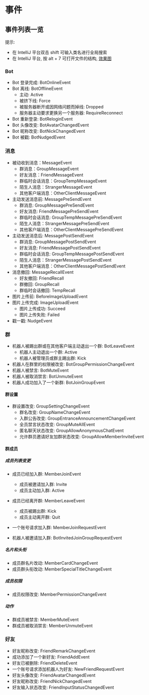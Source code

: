 # 事件

## 事件列表一览

提示:
- 在 IntelliJ 平台双击 shift 可输入类名进行全局搜索
- 在 IntelliJ 平台, 按 alt + 7 可打开文件的结构, [效果图](/.github/EZSLAB`K@YFFOW47{090W8B.png)

<!--注释:--> <!--目前还没有这些修改, 因此不展示注释-->
<!--- 此列表自 mirai `2.0.0` 起开始维护, 故在 `2.0.0` 前的变更将不做记录.-->
<!--- 支持某事件的 mirai 版本号将会显式标注, 通过数学区间形式表示, 如 `[1.1.0, 1.3.0)`, 但有简便表示方法:-->
<!--  - (`1.1.0+`) 等注释表示在 `1.1.0` 及更新版本才支持, 区间表示为 `[1.1.0, +∞)`-->
<!--  - (`1.1.0-`) 等注释表示在早于 `1.1.0` 的版本才支持, 区间表示为 `[1.0.0, 1.1.0)`-->

### Bot
- Bot 登录完成: BotOnlineEvent
- Bot 离线: BotOfflineEvent
  - 主动: Active
  - 被挤下线: Force
  - 被服务器断开或因网络问题而掉线: Dropped
  - 服务器主动要求更换另一个服务器: RequireReconnect
- Bot 重新登录: BotReloginEvent
- Bot 头像改变: BotAvatarChangedEvent
- Bot 昵称改变: BotNickChangedEvent
- Bot 被戳: BotNudgedEvent

### 消息
- 被动收到消息：MessageEvent
  - 群消息：GroupMessageEvent
  - 好友消息：FriendMessageEvent
  - 群临时会话消息：GroupTempMessageEvent
  - 陌生人消息：StrangerMessageEvent
  - 其他客户端消息：OtherClientMessageEvent
- 主动发送消息前: MessagePreSendEvent
  - 群消息: GroupMessagePreSendEvent
  - 好友消息: FriendMessagePreSendEvent
  - 群临时会话消息: GroupTempMessagePreSendEvent
  - 陌生人消息：StrangerMessagePreSendEvent
  - 其他客户端消息：OtherClientMessagePreSendEvent
- 主动发送消息后: MessagePostSendEvent
  - 群消息: GroupMessagePostSendEvent
  - 好友消息: FriendMessagePostSendEvent
  - 群临时会话消息: GroupTempMessagePostSendEvent
  - 陌生人消息：StrangerMessagePostSendEvent
  - 其他客户端消息：OtherClientMessagePostSendEvent
- 消息撤回: MessageRecallEvent
  - 好友撤回: FriendRecall
  - 群撤回: GroupRecall
  - 群临时会话撤回: TempRecall
- 图片上传前: BeforeImageUploadEvent
- 图片上传完成: ImageUploadEvent
  - 图片上传成功: Succeed
  - 图片上传失败: Failed
- 戳一戳: NudgeEvent

### 群
- 机器人被踢出群或在其他客户端主动退出一个群: BotLeaveEvent
  - 机器人主动退出一个群: Active
  - 机器人被管理员或群主踢出群: Kick
- 机器人在群里的权限被改变: BotGroupPermissionChangeEvent
- 机器人被禁言: BotMuteEvent
- 机器人被取消禁言: BotUnmuteEvent
- 机器人成功加入了一个新群: BotJoinGroupEvent

#### 群设置
- 群设置改变: GroupSettingChangeEvent
  - 群名改变: GroupNameChangeEvent
  - 入群公告改变: GroupEntranceAnnouncementChangeEvent
  - 全员禁言状态改变: GroupMuteAllEvent
  - 匿名聊天状态改变: GroupAllowAnonymousChatEvent
  - 允许群员邀请好友加群状态改变: GroupAllowMemberInviteEvent

#### 群成员
##### 成员列表变更
- 成员已经加入群: MemberJoinEvent
  - 成员被邀请加入群: Invite
  - 成员主动加入群: Active

- 成员已经离开群: MemberLeaveEvent
  - 成员被踢出群: Kick
  - 成员主动离开群: Quit

- 一个账号请求加入群: MemberJoinRequestEvent
- 机器人被邀请加入群: BotInvitedJoinGroupRequestEvent

##### 名片和头衔
- 成员群名片改动: MemberCardChangeEvent
- 成员群头衔改动: MemberSpecialTitleChangeEvent

##### 成员权限
- 成员权限改变: MemberPermissionChangeEvent

##### 动作
- 群成员被禁言: MemberMuteEvent
- 群成员被取消禁言: MemberUnmuteEvent

### 好友
- 好友昵称改变: FriendRemarkChangeEvent
- 成功添加了一个新好友: FriendAddEvent
- 好友已被删除: FriendDeleteEvent
- 一个账号请求添加机器人为好友: NewFriendRequestEvent
- 好友头像改变: FriendAvatarChangedEvent
- 好友昵称改变: FriendNickChangedEvent
- 好友输入状态改变: FriendInputStatusChangedEvent